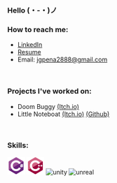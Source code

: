 ### Hello (・-・)ノ

### How to reach me:
* [LinkedIn](https://www.linkedin.com/in/joseph-pena-5949411ba/)
* [Resume](https://resume.creddle.io/resume/8jbd37dofvq)
* Email: jgpena2888@gmail.com

<br/>

### Projects I've worked on:
* Doom Buggy [(Itch.io)](https://doombuggy.itch.io/doom-buggy)
* Little Noteboat [(Itch.io)](https://chicory-games.itch.io/little-noteboat) [(Github)](https://github.com/lucasCampCode/A-Little-Noteboat)

<br/>

### Skills:
<p align="left">
<img src="https://raw.githubusercontent.com/devicons/devicon/master/icons/csharp/csharp-original.svg" alt="csharp" width="40" height="40"/>
</a>
<img src="https://raw.githubusercontent.com/devicons/devicon/master/icons/cplusplus/cplusplus-original.svg" alt="cplusplus" width="40" height="40"/>
</a>
<img src="https://www.vectorlogo.zone/logos/unity3d/unity3d-icon.svg" alt="unity" width="40" height="40"/>
</a>
<img src="https://w7.pngwing.com/pngs/295/917/png-transparent-unreal-engine-4-game-engine-epic-games-others-miscellaneous-blue-game-thumbnail.png" alt="unreal" width="40" height="40"/>
</a>
</p>

<!--
- 🔭 I’m currently working on ...
